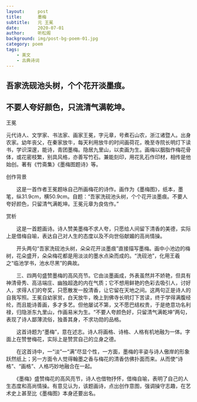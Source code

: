 ```yaml
---
layout:     post
title:      墨梅
subtitle:   元 王冕
date:       2020-07-01
author:     听松阁
background: img/post-bg-poem-01.jpg
category: poem
tags:
    - 美文
    - 古典诗词
---
```


## 吾家洗砚池头树，个个花开淡墨痕。

## 不要人夸好颜色，只流清气满乾坤。







王冕 

元代诗人、文学家、书法家、画家王冕，字元章，号煮石山农，浙江诸暨人。出身农家。幼年丧父，在秦家放牛，每天利用放牛的时间画荷花，晚至寺院长明灯下读书，学识深邃，能诗，青团墨梅。隐居九里山，以卖画为生。画梅以胭脂作梅花骨体，或花密枝繁，别具风格，亦善写竹石。兼能刻印，用花乳石作印材，相传是他始创。著有《竹斋集》《墨梅图题诗》等。





创作背景



　　这是一首作者王冕题咏自己所画梅花的诗作。画作为《墨梅图》，纸本，墨笔，纵31.9cm，横50.9cm。自题：“吾家洗砚池头树，个个花开淡墨痕。不要人夸好颜色，只留清气满乾坤。王冕元章为良佐作。”





赏析



　　这是一首题画诗。诗人赞美墨梅不求人夸，只愿给人间留下清香的美德，实际上是借梅自喻，表达自己对人生的态度以及不向世俗献媚的高尚情操。



　　开头两句“吾家洗砚池头树，朵朵花开淡墨痕”直接描写墨梅。画中小池边的梅树，花朵盛开，朵朵梅花都是用淡淡的墨水点染而成的。“洗砚池”，化用王羲之“临池学书，池水尽黑”的典故。



　　三、四两句盛赞墨梅的高风亮节。它由淡墨画成，外表虽然并不娇艳，但具有神清骨秀、高洁端庄、幽独超逸的内在气质；它不想用鲜艳的色彩去吸引人，讨好人，求得人们的夸奖，只愿散发一股清香，让它留在天地之间。这两句正是诗人的自我写照。王冕自幼家贫，白天放牛，晚上到佛寺长明灯下苦读，终于学得满腹经纶，而且能诗善画，多才多艺。但他屡试不第，又不愿巴结权贵，于是绝意功名利禄，归隐浙东九里山，作画易米为生。“不要人夸颜色好，只留清气满乾坤”两句，表现了诗人鄙薄流俗，独善其身，不求功勋的品格。



　　这首诗题为“墨梅”，意在述志。诗人将画格、诗格、人格有机地融为一体。字面上在赞誉梅花，实际上是赞赏自己的立身之德。



　　在这首诗中，一“淡”一“满”尽显个性，一方面，墨梅的丰姿与诗人傲岸的形象跃然纸上；另一方面令人觉得翰墨之香与梅花的清香仿佛扑面而来。从而使“诗格”、“画格”、人格巧妙地融合在一起。



　　《墨梅》盛赞梅花的高风亮节，诗人也借物抒怀，借梅自喻，表明了自己的人生态度和高尚情操。有意见认为，该题画诗，点出创作意图，强调操守志趣，在艺术史上甚至比《墨梅图》本身还要出名。
